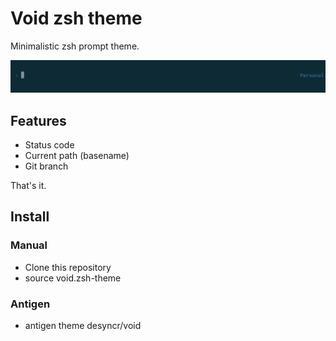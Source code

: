 # Void zsh theme

Minimalistic zsh prompt theme.

![void](screenshot.png)

## Features

  - Status code
  - Current path (basename)
  - Git branch


That's it.

## Install

### Manual

- Clone this repository
- source void.zsh-theme

### Antigen

- antigen theme desyncr/void

